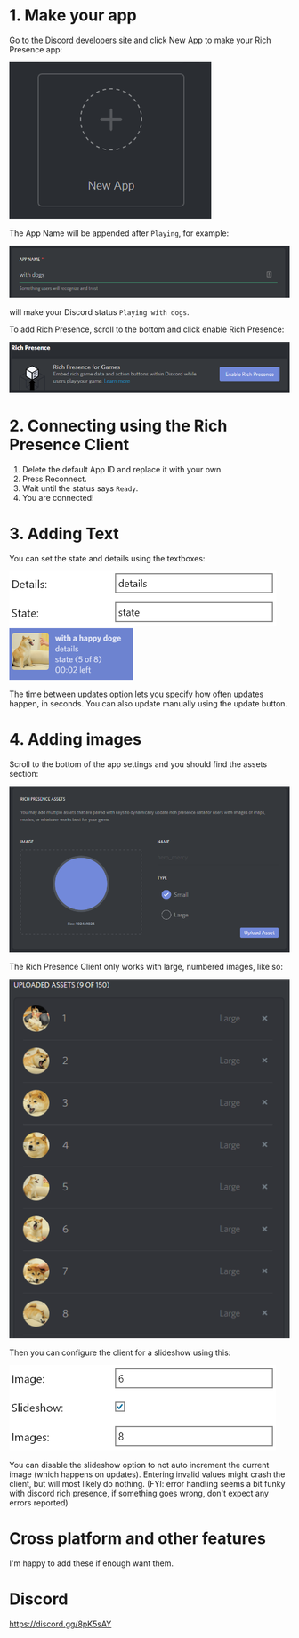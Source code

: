 # 1. Make your app
[Go to the Discord developers site](https://discordapp.com/developers/applications/me) and click New App to make your Rich Presence app:

![2018-07-09-14-37-29](img/2018-07-09-14-37-29.png)

The App Name will be appended after ``Playing``, for example:

![2018-07-09-22-57-46](img/2018-07-09-22-57-46.png)

will make your Discord status ``Playing with dogs``.

To add Rich Presence, scroll to the bottom and click enable Rich Presence:

![2018-07-09-14-39-38](img/2018-07-09-14-39-38.png)

# 2. Connecting using the Rich Presence Client
1. Delete the default App ID and replace it with your own.
2. Press Reconnect.
3. Wait until the status says ``Ready``.
4. You are connected!
# 3. Adding Text
You can set the state and details using the textboxes:

![2018-07-10-01-05-33](img/2018-07-10-01-05-33.png)
![2018-07-10-01-05-13](img/2018-07-10-01-05-13.png)

The time between updates option lets you specify how often updates happen, in seconds. You can also update manually using the update button.

# 4. Adding images
Scroll to the bottom of the app settings and you should find the assets section:

![2018-07-10-00-51-32](img/2018-07-10-00-51-32.png)

The Rich Presence Client only works with large, numbered images, like so:

![2018-07-10-00-53-11](img/2018-07-10-00-53-11.png)

Then you can configure the client for a slideshow using this:

![2018-07-10-01-01-49](img/2018-07-10-01-01-49.png)

You can disable the slideshow option to not auto increment the current image (which happens on updates).
Entering invalid values might crash the client, but will most likely do nothing. (FYI: error handling seems a bit funky with discord rich presence, if something goes wrong, don't expect any errors reported)

# Cross platform and other features
I'm happy to add these if enough want them.

# Discord
https://discord.gg/8pK5sAY